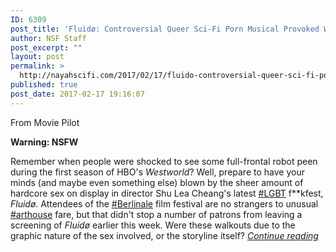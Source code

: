 ```yaml
---
ID: 6309
post_title: 'Fluidø: Controversial Queer Sci-Fi Porn Musical Provoked Walkouts At Berlinale Festival'
author: NSF Staff
post_excerpt: ""
layout: post
permalink: >
  http://nayahscifi.com/2017/02/17/fluido-controversial-queer-sci-fi-porn-musical-provoked-walkouts-at-berlinale-festival/
published: true
post_date: 2017-02-17 19:16:07
---
```

From Movie Pilot

<strong>Warning: NSFW</strong>

Remember when people were shocked to see some full-frontal robot peen during the first season of HBO's <i>Westworld</i>? Well, prepare to have your minds (and maybe even something else) blown by the sheer amount of hardcore sex on display in director Shu Lea Cheang's latest <a class="article-content__hashtag" href="https://moviepilot.com/hashtags/LGBT">#LGBT</a> f**kfest, <i>Fluidø</i>. Attendees of the <a class="article-content__hashtag" href="https://moviepilot.com/hashtags/Berlinale">#Berlinale</a> film festival are no strangers to unusual <a class="article-content__hashtag" href="https://moviepilot.com/hashtags/arthouse">#arthouse</a> fare, but that didn't stop a number of patrons from leaving a screening of <i>Fluidø </i>earlier<i> </i>this week. Were these walkouts due to the graphic nature of the sex involved, or the storyline itself? <a href="https://moviepilot.com/p/fluido-queer-sci-fi-porn-musical-berlinale-walkouts/4209597"><em>Continue reading</em></a>